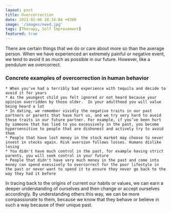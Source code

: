 ```yaml
---
layout: post
title: Overcorrection
date: 2021-02-06 18:34:04 +0300
image: '/images/need.jpg'
tags: [Therapy, Self Improvement]
featured: true
---
```


There are certain things that we do or care about more so than the average person. When we have experienced an extremely painful or negative event, we tend to avoid it as much as possible in our future. However, like a pendulum we overcorrect.

### Concrete examples of overcorrection in human behavior

    * When you've had a terribly bad experience with tequila and decide to avoid it for years
    * As the youngest child you felt ignored or not heard because your opinion overridden by those older.  In your adulthood you will value being heard a lot
    * In dating, we remember vividly the negative traits in our past partners or parents that have hurt us, and we try very hard to avoid those traits in our future partner. For example, if you’ve been hurt by someone that has lied to you excessively in the past, you become hypersensitive to people that are dishonest and actively try to avoid them
    * People that have lost money in the stock market may choose to never invest in stocks again. Risk aversion follows losses. Humans dislike losing
    * You didn't have much control in the past, for example having strict parents, you will seek control in your future
    * People that didn't have very much money in the past and come into money can spend exessively to overcorrect for the poor lifestyle in the past or never want to spend it to ensure they never go back to the way they had it before

In tracing back to the origins of current our habits or values, we can earn a deeper understanding of ourselves and then change or accept ourselves accordingly. By understanding others this way, we can be more compassionate to them, because we know that they behave or believe in such a way because of their unique past.
